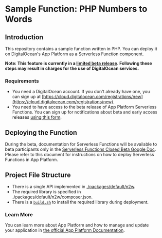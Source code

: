 # Sample Function: PHP Numbers to Words

## Introduction

This repository contains a sample function written in PHP. You can deploy it on DigitalOcean's App Platform as a Serverless Function component.

**Note: This feature is currently in a [limited beta release](https://docs.digitalocean.com/products/platform/product-lifecycle/#beta). Following these steps may result in charges for the use of DigitalOcean services.**

### Requirements

* You need a DigitalOcean account. If you don't already have one, you can sign up at [https://cloud.digitalocean.com/registrations/new](https://cloud.digitalocean.com/registrations/new).
* You need to have access to the beta release of App Platform Serverless Functions. You can sign up for notifications about beta and early access releases [using this form](https://www.digitalocean.com/nimbella).

## Deploying the Function

During the beta, documentation for Serverless Functions will be available to beta participants only in the [Serverless Functions Closed Beta Google Doc](https://docs.google.com/document/d/1qhxnl4ndb0Jh2WkNnNLa2lAUo6u7EAfLyBlUsaPZA0Y). Please refer to this document for instructions on how to deploy Serverless Functions in App Platform.

## Project File Structure

- There is a single API implemented in [./packages/default/n2w](./packages/default/n2w).
- The required library is specified in [./packages/default/n2w/composer.json](./packages/default/n2w/composer.json).
- There is a [`build.sh`](./packages/default/n2w/build.sh) to install the required library during deployment.

### Learn More

You can learn more about App Platform and how to manage and update your application in [the official App Platform Documentation](https://www.digitalocean.com/docs/app-platform/).
